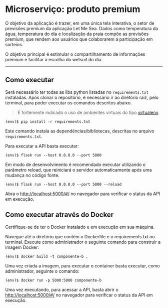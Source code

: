 # Microserviço: produto premium

O objetivo da aplicação é trazer, em uma única tela interativa, o setor de previsões premium da aplicação Let Me Sea. Dados como temperatura da água, temperatura do dia e localização da praia compõe as previsões premium, que rendem aos usuários que colaborarem a participação em sorteios.

O objetivo principal é estimular o compartilhamento de informações premium e facilitar a escolha do wetsuit do dia. 

---
## Como executar 


Será necessário ter todas as libs python listadas no `requirements.txt` instaladas.
Após clonar o repositório, é necessário ir ao diretório raiz, pelo terminal, para poder executar os comandos descritos abaixo.

> É fortemente indicado o uso de ambientes virtuais do tipo [virtualenv](https://virtualenv.pypa.io/en/latest/installation.html).

```
(env)$ pip install -r requirements.txt
```

Este comando instala as dependências/bibliotecas, descritas no arquivo `requirements.txt`.

Para executar a API  basta executar:

```
(env)$ flask run --host 0.0.0.0 --port 5000
```

Em modo de desenvolvimento é recomendado executar utilizando o parâmetro reload, que reiniciará o servidor
automaticamente após uma mudança no código fonte. 

```
(env)$ flask run --host 0.0.0.0 --port 5000 --reload
```

Abra o [http://localhost:5000/#/](http://localhost:5000/#/) no navegador para verificar o status da API em execução.

## Como executar através do Docker


Certifique-se de ter o Docker instalado e em execução em sua máquina.

Navegue até o diretório que contém o Dockerfile e o requirements.txt no terminal. Execute como administrador o seguinte comando para construir a imagem Docker:

```
(env)$ docker build -t componente-b .
```

Uma vez criada a imagem, para executar o container basta executar, como administrador, seguinte o comando:

```
(env)$ docker run -p 5000:5000 componente-b
```

Uma vez executando, para acessar a API, basta abrir o [http://localhost:5000/#/](http://localhost:5002/#/) no navegador para verificar o status da API em execução.
